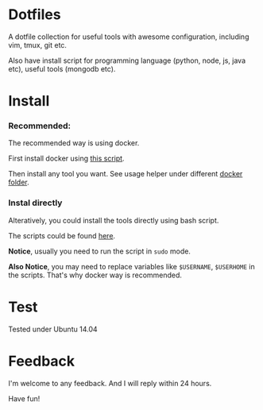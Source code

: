 # Dotfiles

A dotfile collection for useful tools with awesome configuration, including vim, tmux, git etc.

Also have install script for programming language (python, node, js, java etc), useful tools (mongodb etc).

# Install

### **Recommended:**

The recommended way is using docker.

First install docker using [this script](https://github.com/otnt/dotfiles/blob/master/install/docker.sh).

Then install any tool you want. See usage helper under different [docker folder](https://github.com/otnt/dotfiles/tree/master/docker).

### **Instal directly**

Alteratively, you could install the tools directly using bash script.

The scripts could be found [here](https://github.com/otnt/dotfiles/tree/master/install).

**Notice**, usually you need to run the script in `sudo` mode. 

**Also Notice**, you may need to replace variables like `$USERNAME`, `$USERHOME` in the scripts. That's why docker way is recommended.

# Test

Tested under Ubuntu 14.04

# Feedback

I'm welcome to any feedback. And I will reply within 24 hours.

Have fun!
